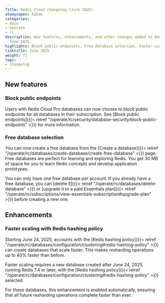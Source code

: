 ```yaml
---
Title: Redis Cloud changelog (June 2025)
alwaysopen: false
categories:
- docs
- operate
- rc
description: New features, enhancements, and other changes added to Redis Cloud during
  June 2025.
highlights: Block public endpoints, Free database selection, Faster scaling with Redis hashing policy
linktitle: June 2025
weight: 72
tags:
- changelog
---
```


## New features

### Block public endpoints

Users with Redis Cloud Pro databases can now choose to block public endpoints for all databases in their subscription. See [Block public endpoints]({{< relref "/operate/rc/security/database-security/block-public-endpoints" >}}) for more information.

### Free database selection

You can now create a free database from the [Create a database]({{< relref "/operate/rc/databases/create-database/create-free-database" >}}) page. Free databases are perfect for learning and exploring Redis. You get 30 MB of space for you to learn Redis concepts and develop application prototypes.

You can only have one free database per account. If you already have a free database, you can [delete it]({{< relref "/operate/rc/databases/delete-database" >}}) or [upgrade it to a paid Essentials plan]({{< relref "/operate/rc/subscriptions/view-essentials-subscription#upgrade-plan" >}}) before creating a new one.

## Enhancements

### Faster scaling with Redis hashing policy

Starting June 24, 2025, accounts with the [Redis hashing policy]({{< relref "/operate/rc/databases/configuration/clustering#redis-hashing-policy" >}}) can create databases that scale faster. This makes resharding operations up to 40% faster than before.

Faster scaling requires a new database created after June 24, 2025, running Redis 7.4 or later, with the [Redis hashing policy]({{< relref "/operate/rc/databases/configuration/clustering#redis-hashing-policy" >}}) selected.

For these databases, this enhancement is enabled automatically, ensuring that all future resharding operations complete faster than ever.
